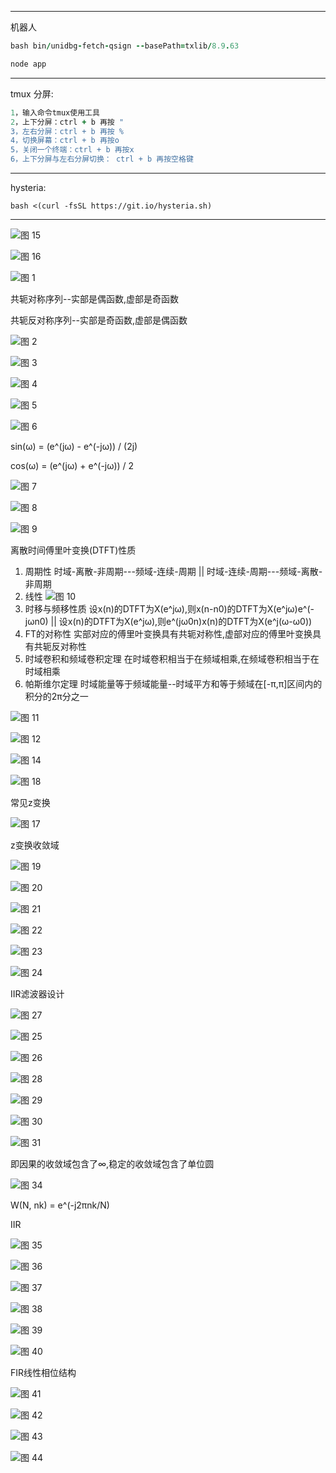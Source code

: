 <hr>

机器人

```ruby
bash bin/unidbg-fetch-qsign --basePath=txlib/8.9.63
```

```ruby
node app
```

<hr>
tmux 分屏:

```ruby
1，输入命令tmux使用工具
2，上下分屏：ctrl + b 再按 "
3，左右分屏：ctrl + b 再按 %
4，切换屏幕：ctrl + b 再按o
5，关闭一个终端：ctrl + b 再按x
6，上下分屏与左右分屏切换： ctrl + b 再按空格键
```

<hr>

hysteria:

```
bash <(curl -fsSL https://git.io/hysteria.sh)
```
<hr>


![图 15](images/4d99955e7fe31fbdeaa2312c06a337068951e5cbb912f9856c36f0c62b51c0e0.png)  

![图 16](images/22a05332e2c5607333ff4e181421a5e6a091c7522bfe4dc35be5c3bfc73ad456.png)  




![图 1](images/6dc0368ed9af50fe02590d484e5c7a4848d6172857c7f48a94f5e226dc9e26fd.png)  

共轭对称序列--实部是偶函数,虚部是奇函数

共轭反对称序列--实部是奇函数,虚部是偶函数

![图 2](images/a280b5408bf8998a6061e066aacfde4af8ede7b6cb43c1b2be530b1ccdc1b975.png)  

![图 3](images/3dc8b48c15e4afe8aa9caca2ef76866bdbc3628e94097548ae9993d730376c75.png)  

![图 4](images/a2308c9a6efeac8c03147d56f8df437d92048ebd2d28a793409efbca6602887a.png)  

![图 5](images/2ebc4f29a72cf40338cd0be8ee719a28b16c8575677deb2c9fb3a20a4b5fc03c.png)  

![图 6](images/386692c7ff56752f7b048049b0ffe807d4addaaed057ef7cfc8f5ef136c0b65b.png)  


sin(ω) = (e^(jω) - e^(-jω)) / (2j)

cos(ω) = (e^(jω) + e^(-jω)) / 2

![图 7](images/e9899185b060fec96ba5976e6dcae6d6f89cc9fc0943b6ea8ebffd188c79b6b8.png)  

![图 8](images/75f9a55cf0d5aa8b795765070f77b223d2ec75bb6a000de3a74044913ce79092.png)  

![图 9](images/d55c918535e4198df46fbcf4fbff8ed23c8da31fa593d892a34abef8ceab4173.png)  

离散时间傅里叶变换(DTFT)性质
1. 周期性 时域-离散-非周期---频域-连续-周期 || 时域-连续-周期---频域-离散-非周期
2. 线性 ![图 10](images/357b412f95c69282e07effe99dee720db494015d8a2ff5d4672c314b31e22469.png)  
3. 时移与频移性质 设x(n)的DTFT为X(e^jω),则x(n-n0)的DTFT为X(e^jω)e^(-jωn0) || 设x(n)的DTFT为X(e^jω),则e^(jω0n)x(n)的DTFT为X(e^j(ω-ω0))
4. FT的对称性 实部对应的傅里叶变换具有共轭对称性,虚部对应的傅里叶变换具有共轭反对称性
5. 时域卷积和频域卷积定理 在时域卷积相当于在频域相乘,在频域卷积相当于在时域相乘
6. 帕斯维尔定理 时域能量等于频域能量--时域平方和等于频域在[-π,π]区间内的积分的2π分之一

![图 11](images/4c49d78c4328546a84a4cced307983434fea1d9c538f789612a53ece9163a34c.png)  

![图 12](images/7e90bd761f58fd37835acdb8f9bdbb5f6e82ba5a44ac482da8b53b7debbfc776.png)  

![图 14](images/33a04c19afcd218b1103307242ec662a5171b7c05e793ce8f9c255464359c8e8.png)  

![图 18](images/1d0a489145c1c5a03be54c44b11801f7354279f7322b3889ea3962c6d4485b88.png)  

常见z变换

![图 17](images/4fd21bdf4c3cfc0669707879426e9c89038cd953fbfe8311d3e114a74e53d409.png)  

z变换收敛域

![图 19](images/71624d1b33a564b4940481084fca3f51d231dfd6977c3e0dc118b5e48f02ec7f.png)  

![图 20](images/157961d2477393fb2aad74435fff432e5a1807bf91234314d533eb333b22befa.png)  

![图 21](images/6952cecb10d9b940e5ca2cff78085f8e0f8d523cc9384329b3cce42c14ef27ed.png)  

![图 22](images/9bf8ae364ef46d54e8162b1a7c7bcf4e991f67ba1bf89839c127db68aa4624ee.png)  

![图 23](images/7e7e9a2850fd085b34059c524f315585e70256d245632616334b1b427f97bdd7.png)  

![图 24](images/82265e42dee0b3990beb15897acebd1bae075f5bed43681f3a9e27a73f201c21.png)  

IIR滤波器设计

![图 27](images/859d25b04dd5f251eaa9c7a29608f50a18e0fdcc5ddcadf6f9261907294760c7.png)  


![图 25](images/afc52d14a4e720a5e726a147409f6788f38b06d0110345d5c7d7fb6aed10e495.png)  

![图 26](images/4cf05d76b7cb11b80dcec9c60ec255a30a65cb54e11dca440ce38da8ca902161.png)  

![图 28](images/6383da280b9ae20c9997d55438936ce7107389102f917efda9cadb737a9dff67.png)  

![图 29](images/dca94615af21e106a5fc674211e4dfbb65e66e9cb58881fd1eaa1a1dbd4746e0.png)  

![图 30](images/91988b019524ff371a97b8c3444e4024696713e25813643b562c55d5b5cbaaad.png)  

![图 31](images/18612ee760ab37375ce5add3abe9603e5db284d793551d0411bf24a3613552e3.png)  

即因果的收敛域包含了∞,稳定的收敛域包含了单位圆

![图 34](images/6e98c54dbf79eef52f0a7f724c2fdc7d5c89ce0fc02833d4ad03765dc6178bb7.png)  

W(N, nk) = e^(-j2πnk/N)

IIR

![图 35](images/8e6696f1b256904b6c5b20dd8922d985c555837004e4ea5275871d36db16ee82.png)  

![图 36](images/51abf271ea297625b34a10045ad353af16b167cb750d4d7c19ca87bdf0df2f9a.png)  

![图 37](images/40378842a84bc01c707f3f3d2afc7281bd027af56304f71ddeae0d14a97d96d4.png)  

![图 38](images/81c4079cf5a95cc3f30f42dca8ef7d496b8796b7a766a9205cd3365854855d87.png)  

![图 39](images/9029ec288b045460981c451be908de84e1ec3bba0af36ab6e45f74abadd7574e.png)  

![图 40](images/ab31ec4e6cf5379a7fdcc9f9a6a49f2431967614166b258578c214b74ac5e071.png)  

FIR线性相位结构

![图 41](images/0423fe2e3812737935c0185d02b1293cb5244424bfd679d7eb1a2e8a70135357.png)  

![图 42](images/9d55916803b85d995931e634fc9fcccd9e89394dda603e79ec8911838bebb93d.png)  

![图 43](images/65bb0b11703d79cb5482128440a191cf63c55aeed8b3884895ccd3a706d23926.png)  

![图 44](images/a4721ca229d730fa2ddc86678958641968a57cf0d51614bd8b9a41c8cd21cb57.png)  

 
